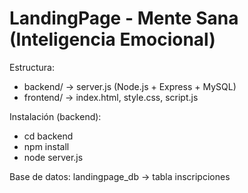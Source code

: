 # LandingPage - Mente Sana (Inteligencia Emocional)

Estructura:
- backend/  -> server.js (Node.js + Express + MySQL)
- frontend/ -> index.html, style.css, script.js

Instalación (backend):
- cd backend
- npm install
- node server.js

Base de datos: landingpage_db -> tabla inscripciones

